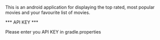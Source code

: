 This is an android application for displaying the top rated, most popular movies and your favourite list of movies.

*** API KEY ***

Please enter you API KEY in gradle.properties

 
